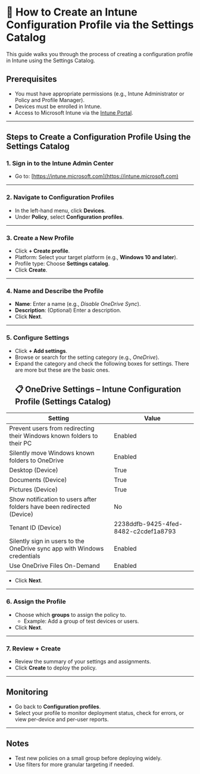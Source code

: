 # 📘 How to Create an Intune Configuration Profile via the Settings Catalog

This guide walks you through the process of creating a configuration profile in Intune using the Settings Catalog.

## Prerequisites

- You must have appropriate permissions (e.g., Intune Administrator or Policy and Profile Manager).
- Devices must be enrolled in Intune.
- Access to Microsoft Intune via the [Intune Portal](https://intune.microsoft.com).

---

## Steps to Create a Configuration Profile Using the Settings Catalog

### 1. Sign in to the Intune Admin Center
- Go to: [https://intune.microsoft.com](https://intune.microsoft.com)

---

### 2. Navigate to Configuration Profiles
- In the left-hand menu, click **Devices**.
- Under **Policy**, select **Configuration profiles**.

---

### 3. Create a New Profile
- Click **+ Create profile**.
- Platform: Select your target platform (e.g., **Windows 10 and later**).
- Profile type: Choose **Settings catalog**.
- Click **Create**.

---

### 4. Name and Describe the Profile
- **Name**: Enter a name (e.g., *Disable OneDrive Sync*).
- **Description**: (Optional) Enter a description.
- Click **Next**.

---

### 5. Configure Settings
- Click **+ Add settings**.
- Browse or search for the setting category (e.g., *OneDrive*).
- Expand the category and check the following boxes for settings. There are more but these are the basic ones.
    ## 📋 OneDrive Settings – Intune Configuration Profile (Settings Catalog)

| Setting                                                                 | Value                                           |
|-------------------------------------------------------------------------|-------------------------------------------------|
| Prevent users from redirecting their Windows known folders to their PC | Enabled                                         |
| Silently move Windows known folders to OneDrive                        | Enabled                                         |
| Desktop (Device)                                                       | True                                            |
| Documents (Device)                                                     | True                                            |
| Pictures (Device)                                                      | True                                            |
| Show notification to users after folders have been redirected (Device) | No                                              |
| Tenant ID (Device)                                                     | 2238ddfb-9425-4fed-8482-c2cdef1a8793           |
| Silently sign in users to the OneDrive sync app with Windows credentials | Enabled                                      |
| Use OneDrive Files On-Demand                                           | Enabled                                         |

- Click **Next**.

---

### 6. Assign the Profile
- Choose which **groups** to assign the policy to.
  - Example: Add a group of test devices or users.
- Click **Next**.

---

### 7. Review + Create
- Review the summary of your settings and assignments.
- Click **Create** to deploy the policy.

---

## Monitoring
- Go back to **Configuration profiles**.
- Select your profile to monitor deployment status, check for errors, or view per-device and per-user reports.

---

## Notes
- Test new policies on a small group before deploying widely.
- Use filters for more granular targeting if needed.

